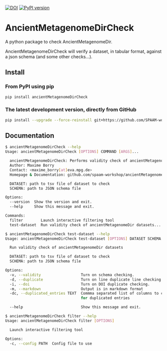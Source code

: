 [![DOI](https://zenodo.org/badge/DOI/10.5281/zenodo.4003826.svg)](https://doi.org/10.5281/zenodo.4003826) [![PyPI version](https://badge.fury.io/py/ancientMetagenomeDirCheck.svg)](https://pypi.org/project/ancientMetagenomeDirCheck)

# AncientMetagenomeDirCheck

A python package to check AncientMetagenomeDir.

AncientMetagenomeDirCheck will verify a dataset, in tabular format, against a json schema (and some other checks...).

## Install

### From PyPI using pip

```bash
pip install ancientMetagenomeDirCheck
```

### The latest development version, directly from GitHub

```bash
pip install --upgrade --force-reinstall git+https://github.com/SPAAM-workshop/AncientMetagenomeDirCheck.git@dev
```

## Documentation

```bash
$ ancientMetagenomeDirCheck --help
Usage: ancientMetagenomeDirCheck [OPTIONS] COMMAND [ARGS]...

  ancientMetagenomeDirCheck: Performs validity check of ancientMetagenomeDir datasets
  Author: Maxime Borry
  Contact: <maxime_borry[at]eva.mpg.de>
  Homepage & Documentation: github.com/spaam-workshop/ancientMetagenomeDirCheck

  DATASET: path to tsv file of dataset to check
  SCHEMA: path to JSON schema file

Options:
  --version  Show the version and exit.
  --help     Show this message and exit.

Commands:
  filter        Launch interactive filtering tool
  test-dataset  Run validity check of ancientMetagenomeDir datasets...
```
```bash
$ ancientMetagenomeDirCheck test-dataset --help
Usage: ancientMetagenomeDirCheck test-dataset [OPTIONS] DATASET SCHEMA

  Run validity check of ancientMetagenomeDir datasets

  DATASET: path to tsv file of dataset to check
  SCHEMA: path to JSON schema file

Options:
  -v, --validity                  Turn on schema checking.
  -d, --duplicate                 Turn on line duplicate line checking.
  -i, --doi                       Turn on DOI duplicate checking.
  -m, --markdown                  Output is in markdown format
  -dc, --duplicated_entries TEXT  Commma separated list of columns to check
                                  for duplicated entries

  --help                          Show this message and exit.
```
```bash
$ ancientMetagenomeDirCheck filter --help
Usage: ancientMetagenomeDirCheck filter [OPTIONS]

  Launch interactive filtering tool

Options:
  -c, --config PATH  Config file to use
```
